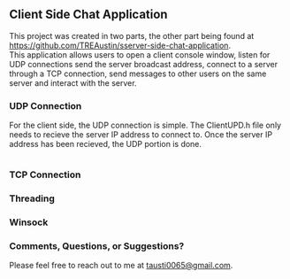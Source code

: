 ## Client Side Chat Application ##

This project was created in two parts, the other part being found at https://github.com/TREAustin/sserver-side-chat-application.  
This application allows users to open a client console window, listen for UDP connections send the server broadcast address, connect to a server through a TCP 
connection, send messages to other users on the same server and interact with the server. 

### UDP Connection ###

For the client side, the UDP connection is simple.  The ClientUPD.h file only needs to recieve the server IP address to connect to.  Once the server IP address has been
recieved, the UDP portion is done.

```

```

### TCP Connection ###



### Threading ###

### Winsock ###

### Comments, Questions, or Suggestions? ###

Please feel free to reach out to me at tausti0065@gmail.com.
